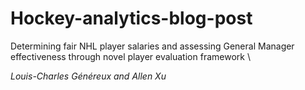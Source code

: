 # Hockey-analytics-blog-post
Determining fair NHL player salaries and assessing General Manager effectiveness through novel player evaluation framework \

_Louis-Charles Généreux and Allen Xu_
